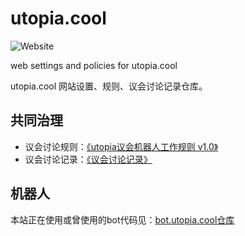 # utopia.cool
![Website](https://img.shields.io/website?url=https%3A%2F%2Futopia.cool)

web settings and policies for utopia.cool

utopia.cool 网站设置、规则、议会讨论记录仓库。

## 共同治理
+ 议会讨论规则：[《utopia议会机器人工作规则 v1.0》](council.md)
+ 议会讨论记录：[《议会讨论记录》](council_record.md)
## 机器人
本站正在使用或曾使用的bot代码见：[bot.utopia.cool仓库](https://github.com/MamaShip/bot.utopia.cool)
